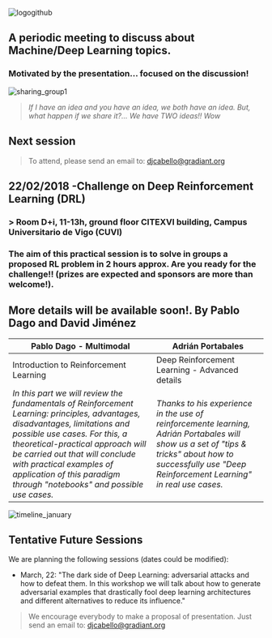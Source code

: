 ![logogithub](https://user-images.githubusercontent.com/30496090/32318047-3911142e-bfb6-11e7-847e-74eea566df28.png)

## A periodic meeting to discuss about Machine/Deep Learning topics. 
### Motivated by the presentation... focused on the discussion!
![sharing_group1](https://user-images.githubusercontent.com/30496090/31537549-e4db5ada-b002-11e7-9385-3dc08004c3e0.jpg)
> *If I have an idea and you have an idea, we both have an idea. But, what happen if we share it?... 
> We have TWO ideas!! Wow*

## Next session

> To attend, please send an email to: djcabello@gradiant.org

## 22/02/2018 -Challenge on Deep Reinforcement Learning (DRL)
### > Room D+i, 11-13h, ground floor CITEXVI building, Campus Universitario de Vigo (CUVI)
### The aim of this practical session is to solve in groups a proposed RL problem in 2 hours approx. Are you ready for the challenge!! (prizes are expected and sponsors are more than welcome!).
## More details will be available soon!. By Pablo Dago and David Jiménez

Pablo Dago - Multimodal | Adrián Portabales
-------------------------- | --------------------- 
Introduction to Reinforcement Learning | Deep Reinforcement Learning - Advanced details
*In this part we will review the fundamentals of Reinforcement Learning: principles, advantages, disadvantages, limitations and possible use cases. For this, a theoretical-practical approach will be carried out that will conclude with practical examples of application of this paradigm through "notebooks" and possible use cases.* | *Thanks to his experience in the use of reinforcemente learning, Adrián Portabales will show us a set of "tips & tricks" about how to successfully use "Deep Reinforcement Learning" in real use cases.*

![timeline_january](https://user-images.githubusercontent.com/30496090/35144065-b662e7e2-fd03-11e7-9be3-84428fd9b2b6.png)

## Tentative Future Sessions
We are planning the following sessions (dates could be modified):
* March, 22: "The dark side of Deep Learning: adversarial attacks and how to defeat them. In this workshop we will talk about how to generate adversarial examples that drastically fool deep learning architectures and different alternatives to reduce its influence."

> We encourage everybody to make a proposal of presentation. Just send an email to: djcabello@gradiant.org
